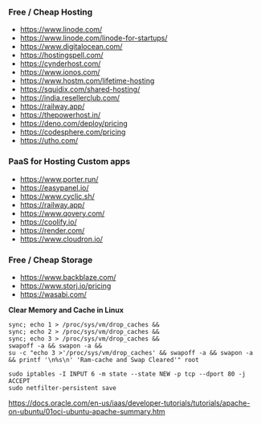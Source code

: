 ### Free / Cheap Hosting
- https://www.linode.com/
- https://www.linode.com/linode-for-startups/
- https://www.digitalocean.com/
- https://hostingspell.com/
- https://cynderhost.com/
- https://www.ionos.com/
- https://www.hostm.com/lifetime-hosting
- https://squidix.com/shared-hosting/
- https://india.resellerclub.com/
- https://railway.app/
- https://thepowerhost.in/
- https://deno.com/deploy/pricing
- https://codesphere.com/pricing
- https://utho.com/

### PaaS for Hosting Custom apps
- https://www.porter.run/
- https://easypanel.io/
- https://www.cyclic.sh/
- https://railway.app/
- https://www.qovery.com/
- https://coolify.io/
- https://render.com/
- https://www.cloudron.io/

### Free / Cheap Storage
- https://www.backblaze.com/
- https://www.storj.io/pricing
- https://wasabi.com/

**Clear Memory and Cache in Linux**
```
sync; echo 1 > /proc/sys/vm/drop_caches &&
sync; echo 2 > /proc/sys/vm/drop_caches &&
sync; echo 3 > /proc/sys/vm/drop_caches &&
swapoff -a && swapon -a &&
su -c "echo 3 >'/proc/sys/vm/drop_caches' && swapoff -a && swapon -a && printf '\n%s\n' 'Ram-cache and Swap Cleared'" root
```

```
sudo iptables -I INPUT 6 -m state --state NEW -p tcp --dport 80 -j ACCEPT
sudo netfilter-persistent save
```
https://docs.oracle.com/en-us/iaas/developer-tutorials/tutorials/apache-on-ubuntu/01oci-ubuntu-apache-summary.htm
